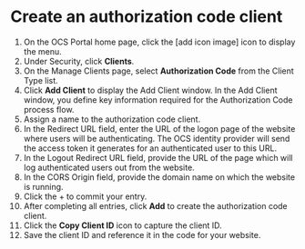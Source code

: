 # Create an authorization code client

1. On the OCS Portal home page, click the [add icon image] icon to display the menu.
2. Under Security, click **Clients**.
3. On the Manage Clients page, select **Authorization Code** from the Client Type list.
4. Click **Add Client** to display the Add Client window.
   In the Add Client window, you define key information required for the Authorization Code process flow.
5. Assign a name to the authorization code client.
6. In the Redirect URL field, enter the URL of the logon page of the website where users will be authenticating. The OCS identity provider will send the access token it generates for an authenticated user to this URL.
7. In the Logout Redirect URL field, provide the URL of the page which will log authenticated users out from the website. 
8. In the CORS Origin field, provide the domain name on which the website is running.
9. Click the + to commit your entry.
10. After completing all entries, click **Add** to create the authorization code client.
11. Click the **Copy Client ID** icon to capture the client ID. 
12. Save the client ID and reference it in the code for your website.